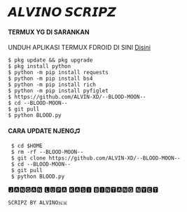 # 𝘼𝙇𝙑𝙄𝙉𝙊 𝙎𝘾𝙍𝙄𝙋𝙕

#### TERMUX YG DI SARANKAN
 UNDUH APLIKASI TERMUX FDROID DI SINI [Disini](https://f-droid.org/repo/com.termux_118.apk)
 ```
 $ pkg update && pkg upgrade
 $ pkg install python
 $ python -m pip install requests
 $ python -m pip install bs4
 $ python -m pip install rich
 $ python -m pip install pyfiglet
 $ https://github.com/ALVIN-XD/--BLOOD-MOON--
 $ cd --BLOOD-MOON--
 $ git pull
 $ python BLOOD.py
 ```
#### CARA UPDATE NJENG♫︎
 ```
  $ cd $HOME
  $ rm -rf --BLOOD-MOON--
  $ git clone https://github.com/ALVIN-XD/--BLOOD-MOON--
  $ cd --BLOOD-MOON--
  $ git pull
  $ python BLOOD.py
 ```
🅹︎🅰︎🅽︎🅶︎🅰︎🅽︎ 🅻︎🆄︎🅿︎🅰︎ 🅺︎🅰︎🆂︎🅸︎ 🅱︎🅸︎🅽︎🆃︎🅰︎🅽︎🅶︎ 🅽︎🆈︎🅴︎🆃︎
 ```
𝚂𝙲𝚁𝙸𝙿𝚉 𝙱𝚈 𝙰𝙻𝚅𝙸𝙽𝙾🇳🇼 
